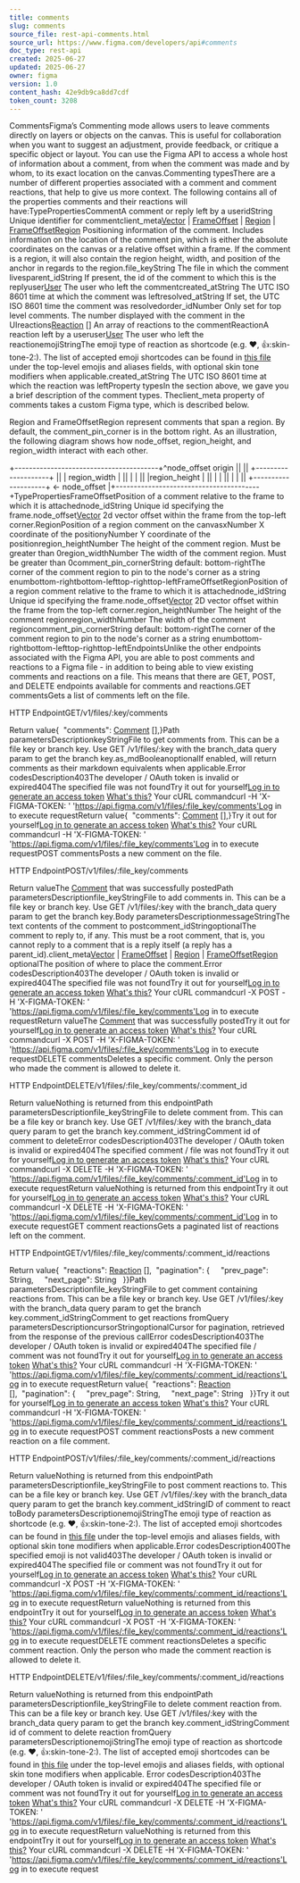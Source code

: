 ```yaml
---
title: comments
slug: comments
source_file: rest-api-comments.html
source_url: https://www.figma.com/developers/api#comments
doc_type: rest-api
created: 2025-06-27
updated: 2025-06-27
owner: figma
version: 1.0
content_hash: 42e9db9ca8dd7cdf
token_count: 3208
---
```

CommentsFigma’s Commenting mode allows users to leave comments directly on layers or objects on the canvas. This is useful for collaboration when you want to suggest an adjustment, provide feedback, or critique a specific object or layout. You can use the Figma API to access a whole host of information about a comment, from when the comment was made and by whom, to its exact location on the canvas.Commenting typesThere are a number of different properties associated with a comment and comment reactions, that help to give us more context. The following contains all of the properties comments and their reactions will have:TypePropertiesCommentA comment or reply left by a useridString Unique identifier for commentclient_meta[Vector](#vector-type)
 | [FrameOffset](#frameoffset-type)
 | [Region](#region-type)
 | [FrameOffsetRegion](#frameoffsetregion-type)
 Positioning information of the comment. Includes information on the location of the comment pin, which is either the absolute coordinates on the canvas or a relative offset within a frame. If the comment is a region, it will also contain the region height, width, and position of the anchor in regards to the region.file_keyString The file in which the comment livesparent_idString If present, the id of the comment to which this is the replyuser[User](#user-type)
 The user who left the commentcreated_atString The UTC ISO 8601 time at which the comment was leftresolved_atString If set, the UTC ISO 8601 time the comment was resolvedorder_idNumber Only set for top level comments. The number displayed with the comment in the UIreactions[Reaction](#reaction-type)
[] An array of reactions to the commentReactionA reaction left by a useruser[User](#user-type)
 The user who left the reactionemojiStringThe emoji type of reaction as shortcode (e.g. :heart:, :+1::skin-tone-2:). The list of accepted emoji shortcodes can be found in [this file](https://raw.githubusercontent.com/missive/emoji-mart/main/packages/emoji-mart-data/sets/14/native.json)
 under the top-level emojis and aliases fields, with optional skin tone modifiers when applicable.created_atString The UTC ISO 8601 time at which the reaction was leftProperty typesIn the section above, we gave you a brief description of the comment types. Theclient_meta property of comments takes a custom Figma type, which is described below.

Region and FrameOffsetRegion represent comments that span a region. By default, the comment_pin_corner is in the bottom right. As an illustration, the following diagram shows how node_offset, region_height, and region_width interact with each other.

+----------------------------------------+^node_offset origin || || +--------------------+ || | region_width | || | | || |region_height | || | | || | | || +--------------------+ <- node_offset |+----------------------------------------+TypePropertiesFrameOffsetPosition of a comment relative to the frame to which it is attachednode_idString Unique id specifying the frame.node_offset[Vector](#vector-type)
 2d vector offset within the frame from the top-left corner.RegionPosition of a region comment on the canvasxNumber X coordinate of the positionyNumber Y coordinate of the positionregion_heightNumber The height of the comment region. Must be greater than 0region_widthNumber The width of the comment region. Must be greater than 0comment_pin_cornerString default: bottom-rightThe corner of the comment region to pin to the node's corner as a string enumbottom-rightbottom-lefttop-righttop-leftFrameOffsetRegionPosition of a region comment relative to the frame to which it is attachednode_idString Unique id specifying the frame.node_offset[Vector](#vector-type)
 2D vector offset within the frame from the top-left corner.region_heightNumber The height of the comment regionregion_widthNumber The width of the comment regioncomment_pin_cornerString default: bottom-rightThe corner of the comment region to pin to the node's corner as a string enumbottom-rightbottom-lefttop-righttop-leftEndpointsUnlike the other endpoints associated with the Figma API, you are able to post comments and reactions to a Figma file - in addition to being able to view existing comments and reactions on a file. This means that there are GET, POST, and DELETE endpoints available for comments and reactions.GET commentsGets a list of comments left on the file.

HTTP EndpointGET/v1/files/:key/comments

Return value{  "comments": [Comment](#comment-type)
[],}Path parametersDescriptionkeyStringFile to get comments from. This can be a file key or branch key. Use GET /v1/files/:key with the branch_data query param to get the branch key.as_mdBooleanoptionalIf enabled, will return comments as their markdown equivalents when applicable.Error codesDescription403The developer / OAuth token is invalid or expired404The specified file was not foundTry it out for yourself[Log in to generate an access token](/login?cont=/developers/docs)
[What's this?](#access-tokens)
Your cURL commandcurl -H 'X-FIGMA-TOKEN: <personal access token>' 'https://api.figma.com/v1/files/:file_key/comments'Log in to execute requestReturn value{  "comments": [Comment](#comment-type)
[],}Try it out for yourself[Log in to generate an access token](/login?cont=/developers/docs)
[What's this?](#access-tokens)
Your cURL commandcurl -H 'X-FIGMA-TOKEN: <personal access token>' 'https://api.figma.com/v1/files/:file_key/comments'Log in to execute requestPOST commentsPosts a new comment on the file.

HTTP EndpointPOST/v1/files/:file_key/comments

Return valueThe [Comment](#comment-type)
 that was successfully postedPath parametersDescriptionfile_keyStringFile to add comments in. This can be a file key or branch key. Use GET /v1/files/:key with the branch_data query param to get the branch key.Body parametersDescriptionmessageStringThe text contents of the comment to postcomment_idStringoptionalThe comment to reply to, if any. This must be a root comment, that is, you cannot reply to a comment that is a reply itself (a reply has a parent_id).client_meta[Vector](#vector-type)
 | [FrameOffset](#frameoffset-type)
 | [Region](#region-type)
 | [FrameOffsetRegion](#frameoffsetregion-type)
optionalThe position of where to place the comment.Error codesDescription403The developer / OAuth token is invalid or expired404The specified file was not foundTry it out for yourself[Log in to generate an access token](/login?cont=/developers/docs)
[What's this?](#access-tokens)
Your cURL commandcurl -X POST -H 'X-FIGMA-TOKEN: <personal access token>' 'https://api.figma.com/v1/files/:file_key/comments'Log in to execute requestReturn valueThe [Comment](#comment-type)
 that was successfully postedTry it out for yourself[Log in to generate an access token](/login?cont=/developers/docs)
[What's this?](#access-tokens)
Your cURL commandcurl -X POST -H 'X-FIGMA-TOKEN: <personal access token>' 'https://api.figma.com/v1/files/:file_key/comments'Log in to execute requestDELETE commentsDeletes a specific comment. Only the person who made the comment is allowed to delete it.

HTTP EndpointDELETE/v1/files/:file_key/comments/:comment_id

Return valueNothing is returned from this endpointPath parametersDescriptionfile_keyStringFile to delete comment from. This can be a file key or branch key. Use GET /v1/files/:key with the branch_data query param to get the branch key.comment_idStringComment id of comment to deleteError codesDescription403The developer / OAuth token is invalid or expired404The specified comment / file was not foundTry it out for yourself[Log in to generate an access token](/login?cont=/developers/docs)
[What's this?](#access-tokens)
Your cURL commandcurl -X DELETE -H 'X-FIGMA-TOKEN: <personal access token>' 'https://api.figma.com/v1/files/:file_key/comments/:comment_id'Log in to execute requestReturn valueNothing is returned from this endpointTry it out for yourself[Log in to generate an access token](/login?cont=/developers/docs)
[What's this?](#access-tokens)
Your cURL commandcurl -X DELETE -H 'X-FIGMA-TOKEN: <personal access token>' 'https://api.figma.com/v1/files/:file_key/comments/:comment_id'Log in to execute requestGET comment reactionsGets a paginated list of reactions left on the comment.

HTTP EndpointGET/v1/files/:file_key/comments/:comment_id/reactions

Return value{  "reactions": [Reaction](#reaction-type)
[],  "pagination": {     "prev_page": String,     "next_page": String   }}Path parametersDescriptionfile_keyStringFile to get comment containing reactions from. This can be a file key or branch key. Use GET /v1/files/:key with the branch_data query param to get the branch key.comment_idStringComment to get reactions fromQuery parametersDescriptioncursorStringoptionalCursor for pagination, retrieved from the response of the previous callError codesDescription403The developer / OAuth token is invalid or expired404The specified file / comment was not foundTry it out for yourself[Log in to generate an access token](/login?cont=/developers/docs)
[What's this?](#access-tokens)
Your cURL commandcurl -H 'X-FIGMA-TOKEN: <personal access token>' 'https://api.figma.com/v1/files/:file_key/comments/:comment_id/reactions'Log in to execute requestReturn value{  "reactions": [Reaction](#reaction-type)
[],  "pagination": {     "prev_page": String,     "next_page": String   }}Try it out for yourself[Log in to generate an access token](/login?cont=/developers/docs)
[What's this?](#access-tokens)
Your cURL commandcurl -H 'X-FIGMA-TOKEN: <personal access token>' 'https://api.figma.com/v1/files/:file_key/comments/:comment_id/reactions'Log in to execute requestPOST comment reactionsPosts a new comment reaction on a file comment.

HTTP EndpointPOST/v1/files/:file_key/comments/:comment_id/reactions

Return valueNothing is returned from this endpointPath parametersDescriptionfile_keyStringFile to post comment reactions to. This can be a file key or branch key. Use GET /v1/files/:key with the branch_data query param to get the branch key.comment_idStringID of comment to react toBody parametersDescriptionemojiStringThe emoji type of reaction as shortcode (e.g. :heart:, :+1::skin-tone-2:). The list of accepted emoji shortcodes can be found in [this file](https://raw.githubusercontent.com/missive/emoji-mart/main/packages/emoji-mart-data/sets/14/native.json)
 under the top-level emojis and aliases fields, with optional skin tone modifiers when applicable.Error codesDescription400The specified emoji is not valid403The developer / OAuth token is invalid or expired404The specified file or comment was not foundTry it out for yourself[Log in to generate an access token](/login?cont=/developers/docs)
[What's this?](#access-tokens)
Your cURL commandcurl -X POST -H 'X-FIGMA-TOKEN: <personal access token>' 'https://api.figma.com/v1/files/:file_key/comments/:comment_id/reactions'Log in to execute requestReturn valueNothing is returned from this endpointTry it out for yourself[Log in to generate an access token](/login?cont=/developers/docs)
[What's this?](#access-tokens)
Your cURL commandcurl -X POST -H 'X-FIGMA-TOKEN: <personal access token>' 'https://api.figma.com/v1/files/:file_key/comments/:comment_id/reactions'Log in to execute requestDELETE comment reactionsDeletes a specific comment reaction. Only the person who made the comment reaction is allowed to delete it.

HTTP EndpointDELETE/v1/files/:file_key/comments/:comment_id/reactions

Return valueNothing is returned from this endpointPath parametersDescriptionfile_keyStringFile to delete comment reaction from. This can be a file key or branch key. Use GET /v1/files/:key with the branch_data query param to get the branch key.comment_idStringComment id of comment to delete reaction fromQuery parametersDescriptionemojiStringThe emoji type of reaction as shortcode (e.g. :heart:, :+1::skin-tone-2:). The list of accepted emoji shortcodes can be found in [this file](https://raw.githubusercontent.com/missive/emoji-mart/main/packages/emoji-mart-data/sets/14/native.json)
 under the top-level emojis and aliases fields, with optional skin tone modifiers when applicable. Error codesDescription403The developer / OAuth token is invalid or expired404The specified file or comment was not foundTry it out for yourself[Log in to generate an access token](/login?cont=/developers/docs)
[What's this?](#access-tokens)
Your cURL commandcurl -X DELETE -H 'X-FIGMA-TOKEN: <personal access token>' 'https://api.figma.com/v1/files/:file_key/comments/:comment_id/reactions'Log in to execute requestReturn valueNothing is returned from this endpointTry it out for yourself[Log in to generate an access token](/login?cont=/developers/docs)
[What's this?](#access-tokens)
Your cURL commandcurl -X DELETE -H 'X-FIGMA-TOKEN: <personal access token>' 'https://api.figma.com/v1/files/:file_key/comments/:comment_id/reactions'Log in to execute request